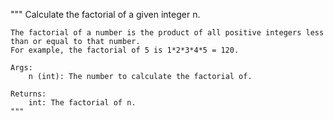 """
    Calculate the factorial of a given integer n.

    The factorial of a number is the product of all positive integers less than or equal to that number.
    For example, the factorial of 5 is 1*2*3*4*5 = 120.

    Args:
        n (int): The number to calculate the factorial of.

    Returns:
        int: The factorial of n.
    """

